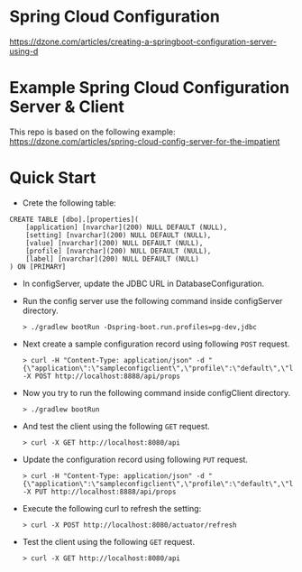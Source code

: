 # Spring Cloud Configuration
https://dzone.com/articles/creating-a-springboot-configuration-server-using-d

# Example Spring Cloud Configuration Server & Client
This repo is based on the following example:
https://dzone.com/articles/spring-cloud-config-server-for-the-impatient

# Quick Start
- Crete the following table:
```
CREATE TABLE [dbo].[properties](  
	[application] [nvarchar](200) NULL DEFAULT (NULL),  
	[setting] [nvarchar](200) NULL DEFAULT (NULL),  
	[value] [nvarchar](200) NULL DEFAULT (NULL),  
	[profile] [nvarchar](200) NULL DEFAULT (NULL),  
	[label] [nvarchar](200) NULL DEFAULT (NULL)  
) ON [PRIMARY]
```

- In configServer, update the JDBC URL in DatabaseConfiguration.

- Run the config server use the following command inside configServer directory.
    ```
    > ./gradlew bootRun -Dspring-boot.run.profiles=pg-dev,jdbc
    ```

- Next create a sample configuration record using following `POST` request.
    ```
    > curl -H "Content-Type: application/json" -d "{\"application\":\"sampleconfigclient\",\"profile\":\"default\",\"label\":\"master\",\"setting\":\"sampleconfigclient.test1\",\"value\":99}" -X POST http://localhost:8888/api/props
    ```

- Now you try to run the following command inside configClient directory.
    ```
    > ./gradlew bootRun
    ```
- And test the client using the following `GET` request.
    ```
    > curl -X GET http://localhost:8080/api
    ```
- Update the configuration record using following `PUT` request.
    ```
    > curl -H "Content-Type: application/json" -d "{\"application\":\"sampleconfigclient\",\"profile\":\"default\",\"label\":\"master\",\"setting\":\"sampleconfigclient.test1\",\"value\":100}" -X PUT http://localhost:8888/api/props
    ```
- Execute the following curl to refresh the setting:
    ```
    > curl -X POST http://localhost:8080/actuator/refresh
    ```
 - Test the client using the following `GET` request.
     ```
     > curl -X GET http://localhost:8080/api
     ```